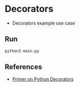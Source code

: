 # Decorators
- Decorators example use case

## Run
```sh
python3 main.py
```

## References
- [Primer on Python Decorators](https://realpython.com/primer-on-python-decorators/)